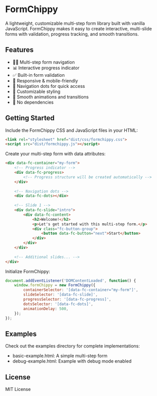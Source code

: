 # FormChippy

A lightweight, customizable multi-step form library built with vanilla JavaScript. FormChippy makes it easy to create interactive, multi-slide forms with validation, progress tracking, and smooth transitions.

## Features

- 🚶‍♂️ Multi-step form navigation
- 📊 Interactive progress indicator
- ✅ Built-in form validation
- 📱 Responsive & mobile-friendly
- 🎯 Navigation dots for quick access
- 🎨 Customizable styling
- 🔄 Smooth animations and transitions
- 🚫 No dependencies

## Getting Started

Include the FormChippy CSS and JavaScript files in your HTML:

```html
<link rel="stylesheet" href="dist/css/formchippy.css">
<script src="dist/formchippy.js"></script>
```

Create your multi-step form with data attributes:

```html
<div data-fc-container="my-form">
    <!-- Progress indicator -->
    <div data-fc-progress>
        <!-- Progress structure will be created automatically -->
    </div>
    
    <!-- Navigation dots -->
    <div data-fc-dots></div>
    
    <!-- Slide 1 -->
    <div data-fc-slide="intro">
        <div data-fc-content>
            <h2>Welcome!</h2>
            <p>Let's get started with this multi-step form.</p>
            <div class="fc-button-group">
                <button data-fc-button="next">Start</button>
            </div>
        </div>
    </div>
    
    <!-- Additional slides... -->
</div>
```

Initialize FormChippy:

```javascript
document.addEventListener('DOMContentLoaded', function() {
    window.formChippy = new FormChippy({
        containerSelector: '[data-fc-container="my-form"]',
        slideSelector: '[data-fc-slide]',
        progressSelector: '[data-fc-progress]',
        dotsSelector: '[data-fc-dots]',
        animationDelay: 500,
    });
});
```

## Examples

Check out the examples directory for complete implementations:
- basic-example.html: A simple multi-step form
- debug-example.html: Example with debug mode enabled

## License

MIT License

